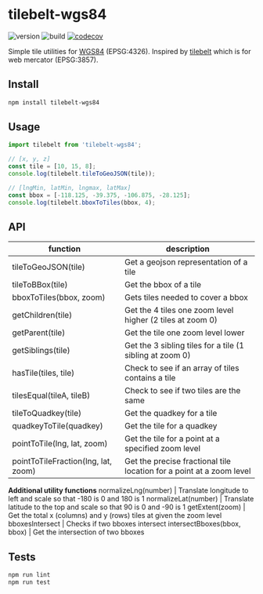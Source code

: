 tilebelt-wgs84
====
![version](https://img.shields.io/github/package-json/v/bwswedberg/tilebelt-wgs84)
![build](https://github.com/bwswedberg/tilebelt-wgs84/actions/workflows/main.yml/badge.svg)
[![codecov](https://codecov.io/gh/bwswedberg/tilebelt-wgs84/branch/main/graph/badge.svg?token=R9NCYUYWL1)](https://codecov.io/gh/bwswedberg/tilebelt-wgs84)

Simple tile utilities for [WGS84](https://en.wikipedia.org/wiki/World_Geodetic_System) (EPSG:4326). Inspired by [tilebelt](https://github.com/mapbox/tilebelt) which is for web mercator (EPSG:3857).

## Install

```bash
npm install tilebelt-wgs84
```

## Usage

```ts
import tilebelt from 'tilebelt-wgs84';

// [x, y, z]
const tile = [10, 15, 8];
console.log(tilebelt.tileToGeoJSON(tile));

// [lngMin, latMin, lngmax, latMax]
const bbox = [-118.125, -39.375, -106.875, -28.125];
console.log(tilebelt.bboxToTiles(bbox, 4);
```

## API

function | description
---|---
tileToGeoJSON(tile) | Get a geojson representation of a tile
tileToBBox(tile) | Get the bbox of a tile
bboxToTiles(bbox, zoom) | Gets tiles needed to cover a bbox
getChildren(tile) | Get the 4 tiles one zoom level higher (2 tiles at zoom 0)
getParent(tile) | Get the tile one zoom level lower
getSiblings(tile) | Get the 3 sibling tiles for a tile (1 sibling at zoom 0)
hasTile(tiles, tile) | Check to see if an array of tiles contains a tile
tilesEqual(tileA, tileB) | Check to see if two tiles are the same
tileToQuadkey(tile) | Get the quadkey for a tile
quadkeyToTile(quadkey) | Get the tile for a quadkey
pointToTile(lng, lat, zoom) | Get the tile for a point at a specified zoom level
pointToTileFraction(lng, lat, zoom) | Get the precise fractional tile location for a point at a zoom level
**Additional utility functions**
normalizeLng(number) | Translate longitude to left and scale so that -180 is 0 and 180 is 1
normalizeLat(number) | Translate latitude to the top and scale so that 90 is 0 and -90 is 1
getExtent(zoom) | Get the total x (columns) and y (rows) tiles at given the zoom level
bboxesIntersect | Checks if two bboxes intersect
intersectBboxes(bbox, bbox) | Get the intersection of two bboxes

## Tests

```bash
npm run lint
npm run test
```

